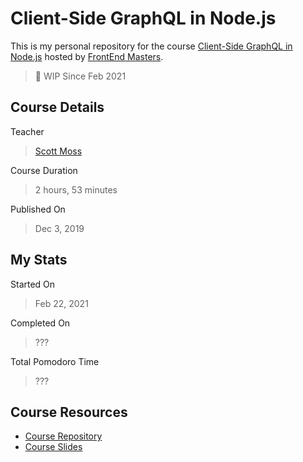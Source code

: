 # Client-Side GraphQL in Node.js

This is my personal repository for the course [Client-Side GraphQL in Node.js](https://frontendmasters.com/courses/client-graphql-react/) hosted by [FrontEnd Masters](https://frontendmasters.com/).

> 🚧 WIP Since Feb 2021

## Course Details

Teacher

> [Scott Moss](https://twitter.com/scotups)

Course Duration

> 2 hours, 53 minutes

Published On

> Dec 3, 2019

## My Stats

Started On

> Feb 22, 2021

Completed On

> ???

Total Pomodoro Time

> ???

## Course Resources

- [Course Repository](https://github.com/FrontendMasters/fullstack-graphql)
- [Course Slides](https://static.frontendmasters.com/resources/2019-10-14-full-stack-graphql/client-graphql-react.pdf)
